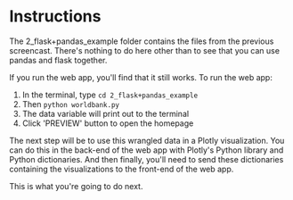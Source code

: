 # Instructions

The 2_flask+pandas_example folder contains the files from the previous screencast. There's nothing to do here other than to see that you can use pandas and flask together.

If you run the web app, you'll find that it still works. To run the web app:
1. In the terminal, type `cd 2_flask+pandas_example`
2. Then `python worldbank.py`
3. The data variable will print out to the terminal
4. Click 'PREVIEW' button to open the homepage

The next step will be to use this wrangled data in a Plotly visualization. You can do this in the back-end of the web app with Plotly's Python library and Python dictionaries. And then finally, you'll need to send these dictionaries containing the visualizations to the front-end of the web app.

This is what you're going to do next.